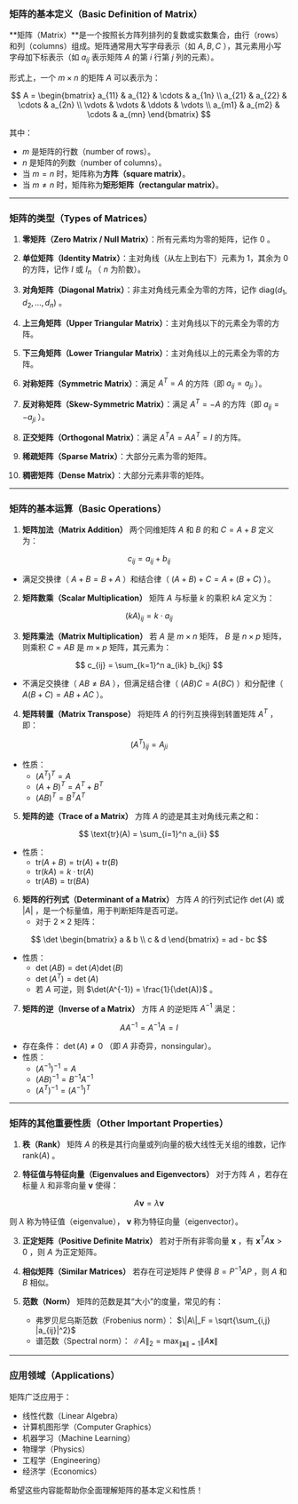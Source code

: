 ### 矩阵的基本定义（Basic Definition of Matrix）

**矩阵（Matrix）**是一个按照长方阵列排列的复数或实数集合，由行（rows）和列（columns）组成。矩阵通常用大写字母表示（如  $A, B, C$ ），其元素用小写字母加下标表示（如  $a_{ij}$  表示矩阵  $A$  的第  $i$  行第  $j$  列的元素）。

形式上，一个  $m \times n$  的矩阵  $A$  可以表示为：

$$
A = \begin{bmatrix}
a_{11} & a_{12} & \cdots & a_{1n} \\
a_{21} & a_{22} & \cdots & a_{2n} \\
\vdots & \vdots & \ddots & \vdots \\
a_{m1} & a_{m2} & \cdots & a_{mn}
\end{bmatrix}
$$


其中：
-  $m$  是矩阵的行数（number of rows）。
-  $n$  是矩阵的列数（number of columns）。
- 当  $m = n$  时，矩阵称为**方阵（square matrix）**。
- 当  $m \neq n$  时，矩阵称为**矩形矩阵（rectangular matrix）**。

---

### 矩阵的类型（Types of Matrices）

1. **零矩阵（Zero Matrix / Null Matrix）**：所有元素均为零的矩阵，记作  $0$ 。

2. **单位矩阵（Identity Matrix）**：主对角线（从左上到右下）元素为 1，其余为 0 的方阵，记作  $I$  或  $I_n$ （ $n$  为阶数）。

3. **对角矩阵（Diagonal Matrix）**：非主对角线元素全为零的方阵，记作  $\text{diag}(d_1, d_2, \dots, d_n)$ 。

4. **上三角矩阵（Upper Triangular Matrix）**：主对角线以下的元素全为零的方阵。

5. **下三角矩阵（Lower Triangular Matrix）**：主对角线以上的元素全为零的方阵。

6. **对称矩阵（Symmetric Matrix）**：满足  $A^T = A$  的方阵（即  $a_{ij} = a_{ji}$ ）。

7. **反对称矩阵（Skew-Symmetric Matrix）**：满足  $A^T = -A$  的方阵（即  $a_{ij} = -a_{ji}$ ）。

8. **正交矩阵（Orthogonal Matrix）**：满足  $A^T A = AA^T = I$  的方阵。

9. **稀疏矩阵（Sparse Matrix）**：大部分元素为零的矩阵。

10. **稠密矩阵（Dense Matrix）**：大部分元素非零的矩阵。

---

### 矩阵的基本运算（Basic Operations）

1. **矩阵加法（Matrix Addition）**
   两个同维矩阵  $A$  和  $B$  的和  $C = A + B$  定义为：

$$
   c_{ij} = a_{ij} + b_{ij}
   $$

   - 满足交换律（ $A + B = B + A$ ）和结合律（ $(A + B) + C = A + (B + C)$ ）。

2. **矩阵数乘（Scalar Multiplication）**
   矩阵  $A$  与标量  $k$  的乘积  $kA$  定义为：

$$
   (kA)_{ij} = k \cdot a_{ij}
   $$


3. **矩阵乘法（Matrix Multiplication）**
   若  $A$  是  $m \times n$  矩阵， $B$  是  $n \times p$  矩阵，则乘积  $C = AB$  是  $m \times p$  矩阵，其元素为：

$$
   c_{ij} = \sum_{k=1}^n a_{ik} b_{kj}
   $$

   - 不满足交换律（ $AB \neq BA$ ），但满足结合律（ $(AB)C = A(BC)$ ）和分配律（ $A(B + C) = AB + AC$ ）。

4. **矩阵转置（Matrix Transpose）**
   将矩阵  $A$  的行列互换得到转置矩阵  $A^T$ ，即：

$$
   (A^T)_{ij} = A_{ji}
   $$

   - 性质：
     -  $(A^T)^T = A$
     -  $(A + B)^T = A^T + B^T$
     -  $(AB)^T = B^T A^T$

5. **矩阵的迹（Trace of a Matrix）**
   方阵  $A$  的迹是其主对角线元素之和：

$$
   \text{tr}(A) = \sum_{i=1}^n a_{ii}
   $$

   - 性质：
     -  $\text{tr}(A + B) = \text{tr}(A) + \text{tr}(B)$
     -  $\text{tr}(kA) = k \cdot \text{tr}(A)$
     -  $\text{tr}(AB) = \text{tr}(BA)$

6. **矩阵的行列式（Determinant of a Matrix）**
   方阵  $A$  的行列式记作  $\det(A)$  或  $|A|$ ，是一个标量值，用于判断矩阵是否可逆。
   - 对于  $2 \times 2$  矩阵：

$$
     \det \begin{bmatrix} a & b \\ c & d \end{bmatrix} = ad - bc
     $$

   - 性质：
     -  $\det(AB) = \det(A) \det(B)$
     -  $\det(A^T) = \det(A)$
     - 若  $A$  可逆，则  $\det(A^{-1}) = \frac{1}{\det(A)}$ 。

7. **矩阵的逆（Inverse of a Matrix）**
   方阵  $A$  的逆矩阵  $A^{-1}$  满足：

$$
   AA^{-1} = A^{-1}A = I
   $$

   - 存在条件： $\det(A) \neq 0$ （即  $A$  非奇异，nonsingular）。
   - 性质：
     -  $(A^{-1})^{-1} = A$
     -  $(AB)^{-1} = B^{-1}A^{-1}$
     -  $(A^T)^{-1} = (A^{-1})^T$

---

### 矩阵的其他重要性质（Other Important Properties）

1. **秩（Rank）**
   矩阵  $A$  的秩是其行向量或列向量的极大线性无关组的维数，记作  $\text{rank}(A)$ 。

2. **特征值与特征向量（Eigenvalues and Eigenvectors）**
   对于方阵  $A$ ，若存在标量  $\lambda$  和非零向量  $\mathbf{v}$  使得：

$$
   A\mathbf{v} = \lambda \mathbf{v}
   $$

   则  $\lambda$  称为特征值（eigenvalue）， $\mathbf{v}$  称为特征向量（eigenvector）。

3. **正定矩阵（Positive Definite Matrix）**
   若对于所有非零向量  $\mathbf{x}$ ，有  $\mathbf{x}^T A \mathbf{x} > 0$ ，则  $A$  为正定矩阵。

4. **相似矩阵（Similar Matrices）**
   若存在可逆矩阵  $P$  使得  $B = P^{-1}AP$ ，则  $A$  和  $B$  相似。

5. **范数（Norm）**
   矩阵的范数是其“大小”的度量，常见的有：
   - 弗罗贝尼乌斯范数（Frobenius norm）： $\|A\|_F = \sqrt{\sum_{i,j} |a_{ij}|^2}$
   - 谱范数（Spectral norm）： $\|A\|_2 = \max_{\|\mathbf{x}\|=1} \|A\mathbf{x}\|$

---

### 应用领域（Applications）
矩阵广泛应用于：
- 线性代数（Linear Algebra）
- 计算机图形学（Computer Graphics）
- 机器学习（Machine Learning）
- 物理学（Physics）
- 工程学（Engineering）
- 经济学（Economics）

希望这些内容能帮助你全面理解矩阵的基本定义和性质！

